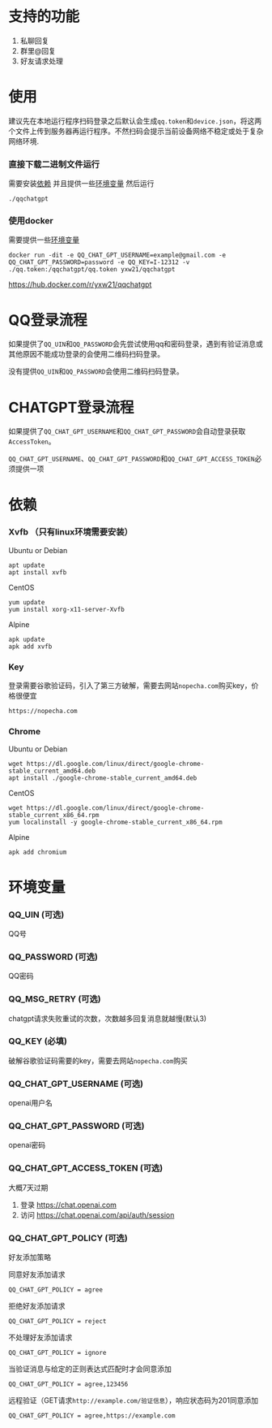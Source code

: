 # 支持的功能
1. 私聊回复
2. 群里@回复
3. 好友请求处理

# 使用
建议先在本地运行程序扫码登录之后默认会生成`qq.token`和`device.json`，将这两个文件上传到服务器再运行程序。不然扫码会提示当前设备网络不稳定或处于复杂网络环境.

### 直接下载二进制文件运行
需要安装[依赖](https://github.com/yxw21/qqchatgpt#%E4%BE%9D%E8%B5%96)
并且提供一些[环境变量](https://github.com/yxw21/qqchatgpt#%E7%8E%AF%E5%A2%83%E5%8F%98%E9%87%8F)
然后运行
```
./qqchatgpt
```

### 使用docker
需要提供一些[环境变量](https://github.com/yxw21/qqchatgpt#%E7%8E%AF%E5%A2%83%E5%8F%98%E9%87%8F)
```
docker run -dit -e QQ_CHAT_GPT_USERNAME=example@gmail.com -e QQ_CHAT_GPT_PASSWORD=password -e QQ_KEY=I-12312 -v ./qq.token:/qqchatgpt/qq.token yxw21/qqchatgpt
```
https://hub.docker.com/r/yxw21/qqchatgpt

# QQ登录流程
如果提供了`QQ_UIN`和`QQ_PASSWORD`会先尝试使用qq和密码登录，遇到有验证消息或其他原因不能成功登录的会使用二维码扫码登录。

没有提供`QQ_UIN`和`QQ_PASSWORD`会使用二维码扫码登录。

# CHATGPT登录流程
如果提供了`QQ_CHAT_GPT_USERNAME`和`QQ_CHAT_GPT_PASSWORD`会自动登录获取`AccessToken`。

`QQ_CHAT_GPT_USERNAME`、`QQ_CHAT_GPT_PASSWORD`和`QQ_CHAT_GPT_ACCESS_TOKEN`必须提供一项

# 依赖
### Xvfb （只有linux环境需要安装）
  
Ubuntu or Debian
```
apt update
apt install xvfb
```
CentOS
```
yum update
yum install xorg-x11-server-Xvfb
```
Alpine
```
apk update
apk add xvfb
```
### Key
登录需要谷歌验证码，引入了第三方破解，需要去网站`nopecha.com`购买key，价格很便宜

```
https://nopecha.com
```
### Chrome

Ubuntu or Debian
```
wget https://dl.google.com/linux/direct/google-chrome-stable_current_amd64.deb
apt install ./google-chrome-stable_current_amd64.deb
```
CentOS
```
wget https://dl.google.com/linux/direct/google-chrome-stable_current_x86_64.rpm
yum localinstall -y google-chrome-stable_current_x86_64.rpm
```
Alpine
```
apk add chromium
```


# 环境变量
### QQ_UIN (可选)
QQ号
### QQ_PASSWORD (可选)
QQ密码
### QQ_MSG_RETRY (可选)
chatgpt请求失败重试的次数，次数越多回复消息就越慢(默认3)
### QQ_KEY (必填)
破解谷歌验证码需要的key，需要去网站`nopecha.com`购买
### QQ_CHAT_GPT_USERNAME (可选)
openai用户名
### QQ_CHAT_GPT_PASSWORD (可选)
openai密码
### QQ_CHAT_GPT_ACCESS_TOKEN (可选)
大概7天过期
1. 登录 https://chat.openai.com
2. 访问 https://chat.openai.com/api/auth/session
### QQ_CHAT_GPT_POLICY (可选)
好友添加策略

同意好友添加请求
```
QQ_CHAT_GPT_POLICY = agree
```
拒绝好友添加请求
```
QQ_CHAT_GPT_POLICY = reject
```
不处理好友添加请求
```
QQ_CHAT_GPT_POLICY = ignore
```
当验证消息与给定的正则表达式匹配时才会同意添加
```
QQ_CHAT_GPT_POLICY = agree,123456
```
远程验证（GET请求`http://example.com/验证信息`），响应状态码为201同意添加
```
QQ_CHAT_GPT_POLICY = agree,https://example.com
```
